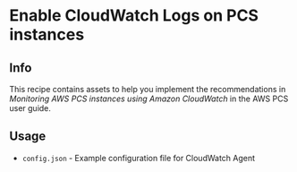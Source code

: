 # Enable CloudWatch Logs on PCS instances

## Info

This recipe contains assets to help you implement the recommendations in _Monitoring AWS PCS instances using Amazon CloudWatch_ in the AWS PCS user guide.

## Usage

* `config.json` - Example configuration file for CloudWatch Agent
